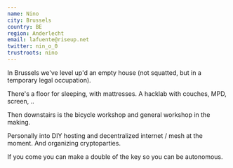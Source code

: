 ```yaml
---
name: Nino
city: Brussels
country: BE
region: Anderlecht
email: lafuente@riseup.net
twitter: nin_o_0
trustroots: nino
---
```


In Brussels we've level up'd an empty house (not squatted, but in a temporary legal occupation).

There's a floor for sleeping, with mattresses. A hacklab with couches, MPD, screen, ..

Then downstairs is the bicycle workshop and general workshop in the making.

Personally into DIY hosting and decentralized internet / mesh at the moment. And organizing cryptoparties.

If you come you can make a double of the key so you can be autonomous.
